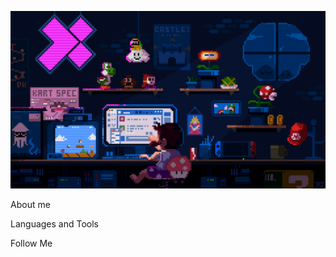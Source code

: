 ![Header](https://github.com/dihlofoz/dihlofoz/blob/main/assets/github%20gif.gif)

About me

Languages and Tools

Follow Me